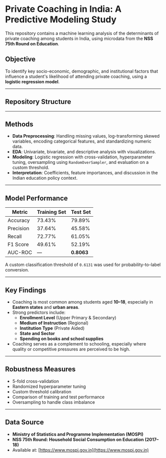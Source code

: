 # Private Coaching in India: A Predictive Modeling Study

This repository contains a machine learning analysis of the determinants of private coaching among students in India, using microdata from the **NSS 75th Round on Education**.

## Objective

To identify key socio-economic, demographic, and institutional factors that influence a student's likelihood of attending private coaching, using a **logistic regression model**.

---

## Repository Structure


---

## Methods

- **Data Preprocessing**: Handling missing values, log-transforming skewed variables, encoding categorical features, and standardizing numeric data.
- **EDA**: Univariate, bivariate, and descriptive analysis with visualizations.
- **Modeling**: Logistic regression with cross-validation, hyperparameter tuning, oversampling using `RandomOverSampler`, and evaluation on a custom threshold.
- **Interpretation**: Coefficients, feature importances, and discussion in the Indian education policy context.

---

## Model Performance

| Metric              | Training Set | Test Set |
|---------------------|--------------|----------|
| Accuracy            | 73.43%       | 79.89%   |
| Precision           | 37.64%       | 45.58%   |
| Recall              | 72.77%       | 61.05%   |
| F1 Score            | 49.61%       | 52.19%   |
| AUC-ROC             | —            | **0.8063** |

A custom classification threshold of `0.6131` was used for probability-to-label conversion.

---

##  Key Findings

- Coaching is most common among students aged **10–18**, especially in **Eastern states** and **urban areas**.
- Strong predictors include:
  - **Enrollment Level** (Upper Primary & Secondary)
  - **Medium of Instruction** (Regional)
  - **Institution Type** (Private Aided)
  - **State and Sector**
  - **Spending on books and school supplies**
- Coaching serves as a complement to schooling, especially where quality or competitive pressures are perceived to be high.

---

##  Robustness Measures

- 5-fold cross-validation  
- Randomized hyperparameter tuning  
- Custom threshold calibration  
- Comparison of training and test performance  
- Oversampling to handle class imbalance

---

##  Data Source

- **Ministry of Statistics and Programme Implementation (MOSPI)**  
- **NSS 75th Round: Household Social Consumption on Education (2017–18)**  
- Available at: [https://www.mospi.gov.in](https://www.mospi.gov.in)


